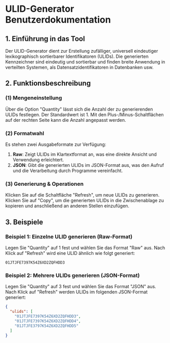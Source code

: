 # ULID-Generator Benutzerdokumentation

## 1. Einführung in das Tool
Der ULID-Generator dient zur Erstellung zufälliger, universell eindeutiger lexikographisch sortierbarer Identifikatoren (ULIDs). Die generierten Kennzeichner sind eindeutig und sortierbar und finden breite Anwendung in verteilten Systemen, als Datensatzidentifikatoren in Datenbanken usw.

## 2. Funktionsbeschreibung

### (1) Mengeneinstellung
Über die Option "Quantity" lässt sich die Anzahl der zu generierenden ULIDs festlegen. Der Standardwert ist 1. Mit den Plus-/Minus-Schaltflächen auf der rechten Seite kann die Anzahl angepasst werden.

### (2) Formatwahl
Es stehen zwei Ausgabeformate zur Verfügung:
1. **Raw**: Zeigt ULIDs im Klartextformat an, was eine direkte Ansicht und Verwendung erleichtert.
2. **JSON**: Gibt die generierten ULIDs im JSON-Format aus, was den Aufruf und die Verarbeitung durch Programme vereinfacht.

### (3) Generierung & Operationen
Klicken Sie auf die Schaltfläche "Refresh", um neue ULIDs zu generieren. Klicken Sie auf "Copy", um die generierten ULIDs in die Zwischenablage zu kopieren und anschließend an anderen Stellen einzufügen.

## 3. Beispiele

### Beispiel 1: Einzelne ULID generieren (Raw-Format)
Legen Sie "Quantity" auf 1 fest und wählen Sie das Format "Raw" aus. Nach Klick auf "Refresh" wird eine ULID ähnlich wie folgt generiert:
```
01JTJFE7397K54Z6XD2ZQFHDD3
```

### Beispiel 2: Mehrere ULIDs generieren (JSON-Format)
Legen Sie "Quantity" auf 3 fest und wählen Sie das Format "JSON" aus. Nach Klick auf "Refresh" werden ULIDs im folgenden JSON-Format generiert:
```json
{
  "ulids": [
    "01JTJFE7397K54Z6XD2ZQFHDD3",
    "01JTJFE7397K54Z6XD2ZQFHDD4",
    "01JTJFE3797K54Z6XD2ZQFHDD5"
  ]
}